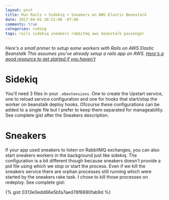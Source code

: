 ```yaml
---
layout: post
title: Run Rails + Sidekiq + Sneakers on AWS Elastic Beanstalk
date: 2017-04-01 10:51:00 -07:00
comments: true
categories: coding
tags: rails sidekiq sneakers rabbitmq aws beanstalk passenger
---
```


*Here's a small primer to setup some workers with Rails on AWS Elastic Beanstalk*
*This assumes you've already setup a rails app on AWS. [Here's a good resource to get started if you haven't](http://docs.aws.amazon.com/elasticbeanstalk/latest/dg/create_deploy_Ruby_rails.html)*

# Sidekiq

You'll need 3 files in your `.ebextensions`. One to create the Upstart service, one to reload service configuration and one for hooks that start/stop the worker on beanstalk deploy hooks. Ofcourse these configurations can be added to a single file but I prefer to keep them separated for manageability.
See complete gist after the Sneakers description.

# Sneakers

If your app used sneakers to listen on RabbitMQ exchanges, you can also start sneakers workers in the background just like sidekiq. The configuration is a bit different though because sneakers doesn't provide a pid file using which we stop or start the process. Even if we kill the sneakers service there are orphan processes still running which were started by the sneakers rake task. I chose to kill those processes on redeploy.
See complete gist:


{% gist 0313e0edd66e5bfa7aed78f6890fab9d %}
